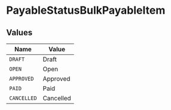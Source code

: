 # PayableStatusBulkPayableItem


## Values

| Name        | Value       |
| ----------- | ----------- |
| `DRAFT`     | Draft       |
| `OPEN`      | Open        |
| `APPROVED`  | Approved    |
| `PAID`      | Paid        |
| `CANCELLED` | Cancelled   |